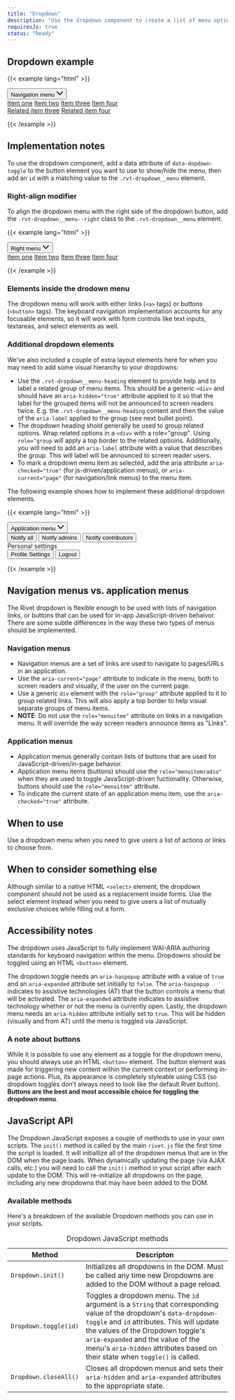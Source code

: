```yaml
---
title: "Dropdown"
description: "Use the dropdown component to create a list of menu options that can be toggled with a button element."
requiresJs: true
status: "Ready"
---
```

## Dropdown example
{{< example lang="html" >}}<div class="rvt-dropdown">
    <button
        class="rvt-button"
        data-dropdown-toggle="dropdown-navigation"
        aria-haspopup="true"
        aria-expanded="false"
    >
        <span>Navigation menu</span>
        <svg role="img" alt="" class="rvt-m-left-xs" xmlns="http://www.w3.org/2000/svg" width="16" height="16" viewBox="0 0 16 16">
            <path fill="currentColor" d="M8,12.46a2,2,0,0,1-1.52-.7L1.24,5.65a1,1,0,1,1,1.52-1.3L8,10.46l5.24-6.11a1,1,0,0,1,1.52,1.3L9.52,11.76A2,2,0,0,1,8,12.46Z"/>
        </svg>
    </button>
    <div
        class="rvt-dropdown__menu"
        id="dropdown-navigation"
        aria-hidden="true"
        role="menu"
    >
        <a href="#">Item one</a>
        <a href="#">Item two</a>
        <a href="#" aria-current="page">Item three</a>
        <a href="#">Item four</a>
        <div role="group" aria-label="Related">
            <a href="#">Related item three</a>
            <a href="#">Related item four</a>
        </div>
    </div>
</div>
{{< /example >}}

## Implementation notes
To use the dropdown component, add a data attribute of `data-dopdown-toggle` to the button element you want to use to show/hide the menu, then add an `id` with a matching value to the `.rvt-dropdown__menu` element.

### Right-align modifier
To align the dropdown menu with the right side of the dropdown button, add the `.rvt-dropdown__menu--right` class to the `.rvt-dropdown__menu` element.

{{< example lang="html" >}}<div class="rvt-dropdown">
    <button
        class="rvt-button rvt-button--secondary"
        data-dropdown-toggle="dropdown-right"
        aria-haspopup="true"
        aria-expanded="false"
    >
        <span>Right menu</span>
        <svg role="img" alt="" class="rvt-m-left-xs" xmlns="http://www.w3.org/2000/svg" width="16" height="16" viewBox="0 0 16 16">
            <path fill="currentColor" d="M8,12.46a2,2,0,0,1-1.52-.7L1.24,5.65a1,1,0,1,1,1.52-1.3L8,10.46l5.24-6.11a1,1,0,0,1,1.52,1.3L9.52,11.76A2,2,0,0,1,8,12.46Z"/>
        </svg>
    </button>
    <div
        class="rvt-dropdown__menu rvt-dropdown__menu--right"
        id="dropdown-right"
        aria-hidden="true"
        role="menu"
    >
        <a href="#">Item one</a>
        <a href="#">Item two</a>
        <a href="#" aria-current="page">Item three</a>
        <a href="#">Item four</a>
    </div>
</div>
{{< /example >}}

### Elements inside the drodown menu
The dropdown menu will work with either links (`<a>` tags) or buttons (`<button>` tags). The keyboard navigation implementation accounts for any focusable elements, so it will work with form controls like text inputs, textareas, and select elements as well.

### Additional dropdown elements
We’ve also included a couple of extra layout elements here for when you may need to add some visual hierarchy to your dropdowns:

- Use the `.rvt-dropdown__menu-heading` element to provide help and to label a related group of menu items. This should be a generic `<div>` and should have an `aria-hidden="true"` attribute applied to it so that the label for the grouped items will not be announced to screen readers twice. E.g. the `.rvt-dropdown__menu-heading` content and then the value of the `aria-label` applied to the group (see next bullet point).
- The dropdown heading shold generally be used to group related options. Wrap related options in a `<div>` with a role="group". Using `role="group` will apply a top border to the related optioins. Additionally, you will need to add an `aria-label` attribute with a value that describes the group. This will label will be announced to screen reader users.
- To mark a dropdown menu item as selected, add the aria attribute `aria-checked="true"` (for js-driven/application menus), or `aria-current="page"` (for navigation/link menus) to the menu item.

The following example shows how to implement these additional dropdown elements.

{{< example lang="html" >}}<div class="rvt-dropdown">
    <button class="rvt-button" data-dropdown-toggle="dropdown-1" aria-haspopup="true" aria-expanded="false">
        <span>Application menu</span>
        <svg role="img" alt="" class="rvt-m-left-xs" xmlns="http://www.w3.org/2000/svg" width="16" height="16" viewBox="0 0 16 16">
            <path fill="currentColor" d="M8,12.46a2,2,0,0,1-1.52-.7L1.24,5.65a1,1,0,1,1,1.52-1.3L8,10.46l5.24-6.11a1,1,0,0,1,1.52,1.3L9.52,11.76A2,2,0,0,1,8,12.46Z"/>
        </svg>
    </button>
    <div class="rvt-dropdown__menu" id="dropdown-1" role="menu" aria-hidden="true">
        <button role="menuitemradio">Notify all</button>
        <button role="menuitemradio" aria-checked="true">Notify admins</button>
        <button role="menuitemradio">Notify contributors</button>
        <div class="rvt-dropdown__menu-heading" aria-hidden="true">Personal settings</div>
        <div role="group" aria-label="Personal settings">
            <button role="menuitem">Profile Settings</button>
            <button role="menuitem">Logout</button>
        </div>
    </div>
</div>
{{< /example >}}

## Navigation menus vs. application menus
The Rivet dropdown is flexible enough to be used with lists of navigation links, or buttons that can be used for in-app JavaScript-driven behaivor. There are some subtle differences in the way these two types of menus should be implemented.

<div class="rvt-p-all-sm rvt-border-all rvt-border-radius">
    <div class="rvt-grid">
        <div class="rvt-grid__item-6-md-up">
            <h3 class="rvt-text-bold rvt-m-bottom-md">Navigation menus</h3>
            <ul>
                <li>Navigation menus are a set of links are used to navigate to pages/URLs in an application.</li>
                <li>Use the <code>aria-current="page"</code> attribute to indicate in the menu, both to screen readers and visually, if the user on the current page.</li>
                <li>Use a generic <code>div</code> element with the <code>role="group"</code> attribute applied to it to group related links. This will also apply a top border to help visual separate groups of menu items.</li>
                <li><strong>NOTE</strong>: Do not use the <code>role="menuitem"</code> attribute on links in a navigation menu. It will override the way screen readers announce items as "Links".</li>
            </ul>
        </div>
        <div class="rvt-grid__item-6-md-up">
            <h3 class="rvt-text-bold rvt-m-bottom-md">Application menus</h3>
            <ul>
                <li>Application menus generally contain lists of buttons that are used for JavaScript-driven/in-page behavior.</li>
                <li>Application menu items (buttons) should use the <code>role="menuitemradio"</code> when they are used to toggle JavaScript-driven fuctionality. Otherwise, buttons should use the <code>role="menuitem"</code> attribute.</li>
                <li>To indicate the current state of an application menu item, use the <code>aria-checked="true"</code> attribute.</li>
            </ul>
        </div>
    </div>
</div>

## When to use
Use a dropdown menu when you need to give users a list of actions or links to choose from.

## When to consider something else
Although similar to a native HTML `<select>` element, the dropdown component should not be used as a replacement inside forms. Use the select element instead when you need to give users a list of mutually exclusive choices while filling out a form.

## Accessibility notes
The dropdown uses JavaScript to fully implement WAI-ARIA authoring standards for keyboard navigation within the menu. Dropdowns should be toggled using an HTML `<button>` element.

The dropdown toggle needs an `aria-haspopup` attribute with a value of `true` and an `aria-expanded` attribute set initially to `false`. The `aria-haspopup` indicates to assistive technologies (AT) that the button controls a menu that will be activated. The `aria-expanded` attribute indicates to assistive technology whether or not the menu is currently open. Lastly, the dropdown menu needs an `aria-hidden` attribute initially set to `true`. This will be hidden (visually and from AT) until the menu is toggled via JavaScript.

### A note about buttons
While it is possible to use any element as a toggle for the dropdown menu, you should always use an HTML `<button>` element. The button element was made for triggering new content within the current context or performing in-page actions. Plus, its appearance is completely styleable using CSS (so dropdown toggles don’t always need to look like the default Rivet button). **Buttons are the best and most accessible choice for toggling the dropdown menu**.

## JavaScript API
The Dropdown JavaScript exposes a couple of methods to use in your own scripts. The `init()` method is called by the main `rivet.js` file the first time the script is loaded. It will initiallize all of the dropdown menus that are in the DOM when the page loads. When dynamically updating the page (via AJAX calls, etc.) you will need to call the `init()` method in your script after each update to the DOM. This will re-initialize all dropdowns on the page, including any new dropdowns that may have been added to the DOM.

### Available methods
Here's a breakdown of the available Dropdown methods you can use in your scripts.

<table>
    <caption class="sr-only">Dropdown JavaScript methods</caption>
    <thead>
        <tr>
            <th scope="col">Method</th>
            <th scope="col">Descripton</th>
        </tr>
    </thead>
    <tbody>
        <tr>
            <td><code>Dropdown.init()</code></td>
            <td>Initializes all dropdowns in the DOM. Must be called any time new Dropdowns are added to the DOM without a page reload.</td>
        </tr>
        <tr>
            <td><code>Dropdown.toggle(id)</code></td>
            <td>Toggles a dropdown menu. The <code>id</code> argument is a <code>String</code> that corresponding value of the dropdown's <code>data-dropdown-toggle</code> and <code>id</code> attributes. This will update the values of the Dropdown toggle's <code>aria-expanded</code> and the value of the menu's <code>aria-hidden</code> attributes based on their state when <code>toggle()</code> is called.</td>
        </tr>
        <tr>
            <td><code>Dropdown.closeAll()</code></td>
            <td>Closes all dropdown menus and sets their <code>aria-hidden</code> and <code>aria-expanded</code> attributes to the appropriate state.</td>
        </tr>
    </tbody>
</table>
